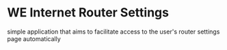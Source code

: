 # WE Internet Router Settings
simple application that aims to facilitate access to the user's router settings page automatically
